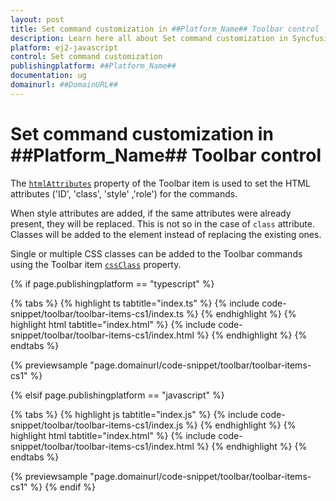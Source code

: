 ```yaml
---
layout: post
title: Set command customization in ##Platform_Name## Toolbar control | Syncfusion
description: Learn here all about Set command customization in Syncfusion ##Platform_Name## Toolbar control of Syncfusion Essential JS 2 and more.
platform: ej2-javascript
control: Set command customization 
publishingplatform: ##Platform_Name##
documentation: ug
domainurl: ##DomainURL##
---
```


# Set command customization in ##Platform_Name## Toolbar control

The [`htmlAttributes`](../../api/toolbar/item#htmlattributes) property of the Toolbar item is used to set the HTML attributes ('ID', 'class', 'style' ,'role') for the commands.

When style attributes are added, if the same attributes were already present, they will be replaced. This is not so in the case of `class` attribute. Classes will be added to the element instead of replacing the existing ones.

Single or multiple CSS classes can be added to the Toolbar commands using the Toolbar item [`cssClass`](../../api/toolbar/item#cssclass) property.

{% if page.publishingplatform == "typescript" %}

 {% tabs %}
{% highlight ts tabtitle="index.ts" %}
{% include code-snippet/toolbar/toolbar-items-cs1/index.ts %}
{% endhighlight %}
{% highlight html tabtitle="index.html" %}
{% include code-snippet/toolbar/toolbar-items-cs1/index.html %}
{% endhighlight %}
{% endtabs %}
        
{% previewsample "page.domainurl/code-snippet/toolbar/toolbar-items-cs1" %}

{% elsif page.publishingplatform == "javascript" %}

{% tabs %}
{% highlight js tabtitle="index.js" %}
{% include code-snippet/toolbar/toolbar-items-cs1/index.js %}
{% endhighlight %}
{% highlight html tabtitle="index.html" %}
{% include code-snippet/toolbar/toolbar-items-cs1/index.html %}
{% endhighlight %}
{% endtabs %}

{% previewsample "page.domainurl/code-snippet/toolbar/toolbar-items-cs1" %}
{% endif %}